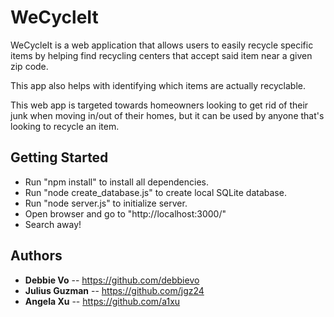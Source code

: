 # WeCycleIt

WeCycleIt is a web application that allows users to easily recycle specific items by helping
find recycling centers that accept said item near a given zip code.

This app also helps with identifying which items are actually recyclable.

This web app is targeted towards homeowners looking to get rid of their junk when moving in/out 
of their homes, but it can be used by anyone that's looking to recycle an item.

## Getting Started
* Run "npm install" to install all dependencies.
* Run "node create_database.js" to create local SQLite database.
* Run "node server.js" to initialize server.
* Open browser and go to "http://localhost:3000/"
* Search away!

## Authors
* **Debbie Vo** -- https://github.com/debbievo
* **Julius Guzman** -- https://github.com/jgz24
* **Angela Xu** -- https://github.com/a1xu

